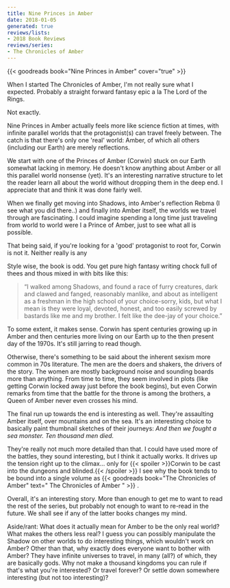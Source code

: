 ```yaml
---
title: Nine Princes in Amber
date: 2018-01-05
generated: true
reviews/lists:
- 2018 Book Reviews
reviews/series:
- The Chronicles of Amber
---
```

{{< goodreads book="Nine Princes in Amber" cover="true" >}}

When I started The Chronicles of Amber, I'm not really sure what I expected. Probably a straight forward fantasy epic a la The Lord of the Rings.  

Not exactly.  

<!--more-->

Nine Princes in Amber actually feels more like science fiction at times, with infinite parallel worlds that the protagonist(s) can travel freely between. The catch is that there's only one 'real' world: Amber, of which all others (including our Earth) are merely reflections.  

We start with one of the Princes of Amber (Corwin) stuck on our Earth somewhat lacking in memory. He doesn't know anything about Amber or all this parallel world nonsense (yet). It's an interesting narrative structure to let the reader learn all about the world without dropping them in the deep end. I appreciate that and think it was done fairly well.  

When we finally get moving into Shadows, into Amber's reflection Rebma (I see what you did there..) and finally into Amber itself, the worlds we travel through are fascinating. I could imagine spending a long time just traveling from world to world were I a Prince of Amber, just to see what all is possible.  

That being said, if you're looking for a 'good' protagonist to root for, Corwin is not it. Neither really is any  

Style wise, the book is odd. You get pure high fantasy writing chock full of thees and thous mixed in with bits like this:  

> “I walked among Shadows, and found a race of furry creatures, dark and clawed and fanged, reasonably manlike, and about as intelligent as a freshman in the high school of your choice-sorry, kids, but what I mean is they were loyal, devoted, honest, and too easily screwed by bastards like me and my brother. I felt like the dee-jay of your choice.”

To some extent, it makes sense. Corwin has spent centuries growing up in Amber and then centuries more living on our Earth up to the then present day of the 1970s. It's still jarring to read though.  

Otherwise, there's something to be said about the inherent sexism more common in 70s literature. The men are the doers and shakers, the drivers of the story. The women are mostly background noise and sounding boards more than anything. From time to time, they seem involved in plots (like getting Corwin locked away just before the book begins), but even Corwin remarks from time that the battle for the throne is among the brothers, a Queen of Amber never even crosses his mind.  

The final run up towards the end is interesting as well. They're assaulting Amber itself, over mountains and on the sea. It's an interesting choice to basically paint thumbnail sketches of their journeys: _And then we fought a sea monster. Ten thousand men died._  

They're really not much more detailed than that. I could have used more of the battles, they sound interesting, but I think it actually works. It drives up the tension right up to the climax... only for  {{< spoiler >}}Corwin to be cast into the dungeons and blinded.{{< /spoiler >}}  I see why the book tends to be bound into a single volume as {{< goodreads book="The Chronicles of Amber" text=" The Chronicles of Amber " >}} .  

Overall, it's an interesting story. More than enough to get me to want to read the rest of the series, but probably not enough to want to re-read in the future. We shall see if any of the latter books changes my mind.  

Aside/rant: What does it actually mean for Amber to be the only real world? What makes the others less real? I guess you can possibly manipulate the Shadow on other worlds to do interesting things, which wouldn't work on Amber? Other than that, why exactly does everyone want to bother with Amber? They have infinite universes to travel, in many (all?) of which, they are basically gods. Why not make a thousand kingdoms you can rule if that's what you're interested? Or travel forever? Or settle down somewhere interesting (but not too interesting)?


